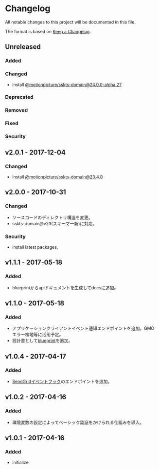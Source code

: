 # Changelog
All notable changes to this project will be documented in this file.

The format is based on [Keep a Changelog](http://keepachangelog.com/).

## Unreleased
### Added

### Changed
- install [@motionpicture/sskts-domain@24.0.0-alpha.27](https://www.npmjs.com/package/@motionpicture/sskts-domain)

### Deprecated

### Removed

### Fixed

### Security


## v2.0.1 - 2017-12-04
### Changed
- install [@motionpicture/sskts-domain@23.4.0](https://www.npmjs.com/package/@motionpicture/sskts-domain)

## v2.0.0 - 2017-10-31
### Changed
- ソースコードのディレクトリ構造を変更。
- sskts-domain@v23(スキーマ一新)に対応。

### Security
- install latest packages.

## v1.1.1 - 2017-05-18
### Added
- blueprintからapiドキュメントを生成してdocsに追加。

## v1.1.0 - 2017-05-18
### Added
- アプリケーションクライアントイベント通知エンドポイントを追加。GMOエラー検地等に活用予定。
- 設計書として[blueprint](https://apiblueprint.org/)を追加。

## v1.0.4 - 2017-04-17
### Added
- [SendGridイベントフック](https://sendgrid.com/docs/API_Reference/Webhooks/event.html)のエンドポイントを追加。

## v1.0.2 - 2017-04-16
### Added
- 環境変数の設定によってベーシック認証をかけられる仕組みを導入。

## v1.0.1 - 2017-04-16
### Added
- initialize
